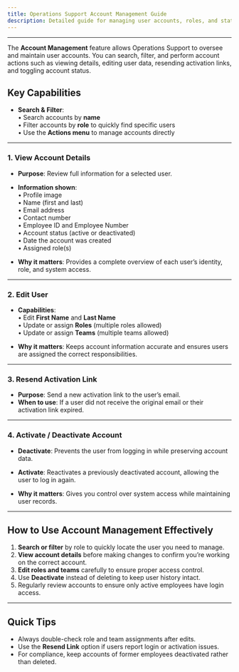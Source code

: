 ```yaml
---
title: Operations Support Account Management Guide
description: Detailed guide for managing user accounts, roles, and statuses in the system
---
```


---

The **Account Management** feature allows Operations Support to oversee and maintain user accounts. You can search, filter, and perform account actions such as viewing details, editing user data, resending activation links, and toggling account status.

## Key Capabilities

- **Search & Filter**:  
  • Search accounts by **name**  
  • Filter accounts by **role** to quickly find specific users  
  • Use the **Actions menu** to manage accounts directly

---

### 1. View Account Details

- **Purpose**: Review full information for a selected user.
- **Information shown**:  
  • Profile image  
  • Name (first and last)  
  • Email address  
  • Contact number  
  • Employee ID and Employee Number  
  • Account status (active or deactivated)  
  • Date the account was created  
  • Assigned role(s)

- **Why it matters**: Provides a complete overview of each user’s identity, role, and system access.

---

### 2. Edit User

- **Capabilities**:  
  • Edit **First Name** and **Last Name**  
  • Update or assign **Roles** (multiple roles allowed)  
  • Update or assign **Teams** (multiple teams allowed)

- **Why it matters**: Keeps account information accurate and ensures users are assigned the correct responsibilities.

---

### 3. Resend Activation Link

- **Purpose**: Send a new activation link to the user’s email.
- **When to use**: If a user did not receive the original email or their activation link expired.

---

### 4. Activate / Deactivate Account

- **Deactivate**: Prevents the user from logging in while preserving account data.
- **Activate**: Reactivates a previously deactivated account, allowing the user to log in again.

- **Why it matters**: Gives you control over system access while maintaining user records.

---

## How to Use Account Management Effectively

1. **Search or filter** by role to quickly locate the user you need to manage.
2. **View account details** before making changes to confirm you’re working on the correct account.
3. **Edit roles and teams** carefully to ensure proper access control.
4. Use **Deactivate** instead of deleting to keep user history intact.
5. Regularly review accounts to ensure only active employees have login access.

---

## Quick Tips

- Always double-check role and team assignments after edits.
- Use the **Resend Link** option if users report login or activation issues.
- For compliance, keep accounts of former employees deactivated rather than deleted.
